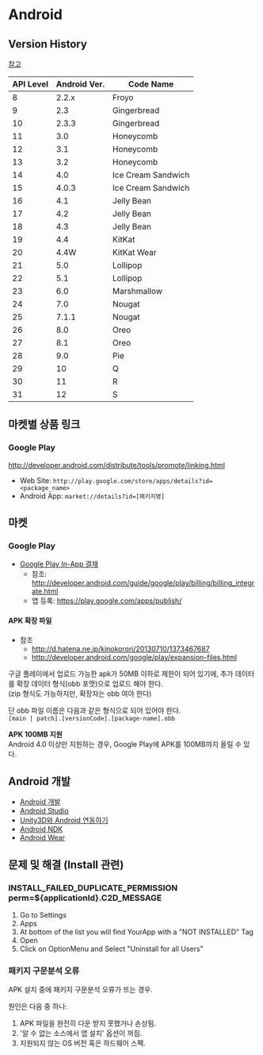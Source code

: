 # Android

## Version History

[참고](https://ja.wikipedia.org/wiki/Android%E3%81%AE%E3%83%90%E3%83%BC%E3%82%B8%E3%83%A7%E3%83%B3%E5%B1%A5%E6%AD%B4)

| API Level | Android Ver. | Code Name |
| - | - | - |
| 8  | 2.2.x | Froyo |
| 9  | 2.3 | Gingerbread |
| 10 | 2.3.3 | Gingerbread |
| 11 | 3.0 | Honeycomb |
| 12 | 3.1 | Honeycomb |
| 13 | 3.2 | Honeycomb |
| 14 | 4.0 | Ice Cream Sandwich |
| 15 | 4.0.3 | Ice Cream Sandwich |
| 16 | 4.1 | Jelly Bean |
| 17 | 4.2 | Jelly Bean |
| 18 | 4.3 | Jelly Bean |
| 19 | 4.4 | KitKat |
| 20 | 4.4W | KitKat Wear |
| 21 | 5.0 | Lollipop |
| 22 | 5.1 | Lollipop |
| 23 | 6.0 | Marshmallow |
| 24 | 7.0 | Nougat |
| 25 | 7.1.1 | Nougat |
| 26 | 8.0 | Oreo  |
| 27 | 8.1 | Oreo  |
| 28 | 9.0 | Pie   |
| 29 | 10 | Q |
| 30 | 11 | R |
| 31 | 12 | S |

## 마켓별 상품 링크
### Google Play

http://developer.android.com/distribute/tools/promote/linking.html

* Web Site: ```http://play.google.com/store/apps/details?id=<package_name>```
* Android App: ```market://details?id=[패키지명]```

## 마켓

### Google Play

- [Google Play In-App 결재](googleplay_inapp.md)
  - 참조: http://developer.android.com/guide/google/play/billing/billing_integrate.html
  - 앱 등록: https://play.google.com/apps/publish/

#### APK 확장 파일

- 참조
  - http://d.hatena.ne.jp/kinokorori/20130710/1373467687
  - http://developer.android.com/google/play/expansion-files.html

구글 플레이에서 업로드 가능한 apk가 50MB 이하로 제한이 되어 있기에, 추가 데이터를 확장 데이터 형식(obb 포맷)으로 업로드 해야 한다.<br/>(zip 형식도 가능하지만, 확장자는 obb 여야 한다)

단 obb 파일 이름은 다음과 같은 형식으로 되어 있어야 한다.<br/>
```[main | patch].[versionCode].[package-name].obb```

**APK 100MB 지원**<br/>
Android 4.0 이상만 지원하는 경우, Google Play에 APK를 100MB까지 올릴 수 있다.

## Android 개발

- [Android 개발](andorid_dev.md)
- [Android Studio](andorid_studio.md)
- [Unity3D와 Android 연동하기](/unity/unity_android.md)
- [Android NDK](ndk.md)
- [Android Wear](android_wear.md)

## 문제 및 해결 (Install 관련)

### INSTALL_FAILED_DUPLICATE_PERMISSION perm=${applicationId}.C2D_MESSAGE
1. Go to Settings
1. Apps
1. At bottom of the list you will find YourApp with a "NOT INSTALLED" Tag
1. Open
1. Click on OptionMenu and Select "Uninstall for all Users"

### 패키지 구문분석 오류
APK 설치 중에 패키지 구문분석 오류가 뜨는 경우.

원인은 다음 중 하나:
1. APK 파일을 완전히 다운 받지 못했거나 손상됨.
1. '알 수 없는 소스에서 앱 설치' 옵션이 꺼짐.
1. 지원되지 않는 OS 버전 혹은 하드웨어 스펙.
